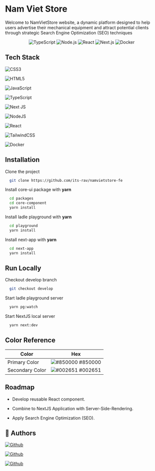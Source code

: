 # Nam Viet Store

<p>Welcome to NamVietStore website, a dynamic platform designed to help users advertise their mechanical equipment and attract potential clients through strategic Search Engine Optimization (SEO) techniques</p>

<div align='center'>

![TypeScript](https://badgen.net/badge/TypeScript/[version]/blue?)
![Node.js](https://badgen.net/badge/Node.js/[version]/green?)
![React](https://badgen.net/badge/React/[18.2.0]/cyan?)
![Next.js](https://badgen.net/badge/Next.js/[version]/black?)
![Docker](https://badgen.net/badge/Docker/[version]/cyan?)

</div>

## Tech Stack

![CSS3](https://img.shields.io/badge/css3-%231572B6.svg?style=for-the-badge&logo=css3&logoColor=white)

![HTML5](https://img.shields.io/badge/html5-%23E34F26.svg?style=for-the-badge&logo=html5&logoColor=white)

![JavaScript](https://img.shields.io/badge/javascript-%23323330.svg?style=for-the-badge&logo=javascript&logoColor=%23F7DF1E)

![TypeScript](https://img.shields.io/badge/typescript-%23007ACC.svg?style=for-the-badge&logo=typescript&logoColor=white)

![Next JS](https://img.shields.io/badge/Next-black?style=for-the-badge&logo=next.js&logoColor=white)

![NodeJS](https://img.shields.io/badge/node.js-6DA55F?style=for-the-badge&logo=node.js&logoColor=white)

![React](https://img.shields.io/badge/react-%2320232a.svg?style=for-the-badge&logo=react&logoColor=%2361DAFB)

![TailwindCSS](https://img.shields.io/badge/tailwindcss-%2338B2AC.svg?style=for-the-badge&logo=tailwind-css&logoColor=white)

![Docker](https://img.shields.io/badge/docker-%230db7ed.svg?style=for-the-badge&logo=docker&logoColor=white)

## Installation

Clone the project

```bash
  git clone https://github.com/its-rav/namvietstore-fe
```

Install core-ui package with **yarn**

```bash
  cd packages
  cd core-component
  yarn install
```

Install ladle playground with **yarn**

```bash
  cd playground
  yarn install
```

Install next-app with **yarn**

```bash
  cd next-app
  yarn install
```

## Run Locally

Checkout develop branch

```bash
  git checkout develop
```

Start ladle playground server

```bash
  yarn pg:watch
```

Start NextJS local server

```bash
  yarn next:dev
```

## Color Reference

| Color           | Hex                                                              |
| --------------- | ---------------------------------------------------------------- |
| Primary Color   | ![#850000](https://via.placeholder.com/10/850000?text=+) #850000 |
| Secondary Color | ![#002651](https://via.placeholder.com/10/002651?text=+) #002651 |

## Roadmap

- Develop reusable React component.

- Combine to NextJS Application with Server-Side-Rendering.

- Apply Search Engine Optimization (SEO).

## 📌 Authors

[<img alt="Github" src="https://img.shields.io/badge/[itsrav]-%23181717.svg?style=for-the-badge&logo=github&logoColor=white" />](https://github.com/its-rav)

[<img alt="Github" src="https://img.shields.io/badge/[phongduong]-%23181717.svg?style=for-the-badge&logo=github&logoColor=white" />](https://github.com/phongduong-dp)

[<img alt="Github" src="https://img.shields.io/badge/[Neeze]-%23181717.svg?style=for-the-badge&logo=github&logoColor=white" />](https://github.com/Neeze)
